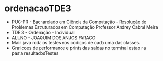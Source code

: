 # ordenacaoTDE3  
- PUC-PR - Bacharelado em Ciência da Computação - Resolução de Problemas Estruturados em Computação Professor Andrey Cabral Meira  
- TDE 3 - Ordenação - Individual  
- ALUNO - JOAQUIM DOS ANJOS FARACO  
- Main.java roda os testes nos codigos de cada uma das classes.
- Graficoes de performance e prints das saídas no terminal estao na pasta resultadosTestes
